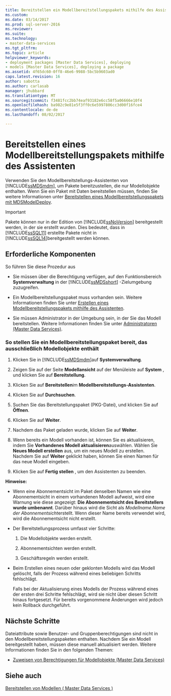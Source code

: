 ```yaml
---
title: Bereitstellen ein Modellbereitstellungspakets mithilfe des Assistenten | Microsoft Docs
ms.custom: 
ms.date: 03/14/2017
ms.prod: sql-server-2016
ms.reviewer: 
ms.suite: 
ms.technology:
- master-data-services
ms.tgt_pltfrm: 
ms.topic: article
helpviewer_keywords:
- deployment packages [Master Data Services], deploying
- models [Master Data Services], deploying a package
ms.assetid: 4f65dc60-0ff8-46e6-9988-5bc5b9603ad0
caps.latest.revision: 16
author: sabotta
ms.author: carlasab
manager: jhubbard
ms.translationtype: MT
ms.sourcegitcommit: f3481fcc2bb74eaf93182e6cc58f5a06666e10f4
ms.openlocfilehash: ba982c9e81e5f3ff0c6e5997806cc3d00f16fce4
ms.contentlocale: de-de
ms.lasthandoff: 08/02/2017

---
```

# <a name="deploy-a-model-deployment-package-by-using-the-wizard"></a>Bereitstellen eines Modellbereitstellungspakets mithilfe des Assistenten
  Verwenden Sie den Modellbereitstellungs-Assistenten von [!INCLUDE[ssMDSmdm](../includes/ssmdsmdm-md.md)], um Pakete bereitzustellen, die nur Modellobjekte enthalten. Wenn Sie ein Paket mit Daten bereitstellen müssen, finden Sie weitere Informationen unter [Bereitstellen eines Modellbereitstellungspakets mit MDSModelDeploy](../master-data-services/deploy-a-model-deployment-package-by-using-mdsmodeldeploy.md).  
  
> [!IMPORTANT]  
>  Pakete können nur in der Edition von [!INCLUDE[ssNoVersion](../includes/ssnoversion-md.md)] bereitgestellt werden, in der sie erstellt wurden. Dies bedeutet, dass in [!INCLUDE[ssSQL11](../includes/sssql11-md.md)] erstellte Pakete nicht in [!INCLUDE[ssSQL14](../includes/sssql14-md.md)]bereitgestellt werden können.  
  
## <a name="prerequisites"></a>Erforderliche Komponenten  
 So führen Sie diese Prozedur aus  
  
-   Sie müssen über die Berechtigung verfügen, auf den Funktionsbereich **Systemverwaltung** in der [!INCLUDE[ssMDSshort](../includes/ssmdsshort-md.md)] -Zielumgebung zuzugreifen.  
  
-   Ein Modellbereitstellungspaket muss vorhanden sein. Weitere Informationen finden Sie unter [Erstellen eines Modellbereitstellungspakets mithilfe des Assistenten](../master-data-services/create-a-model-deployment-package-by-using-the-wizard.md).  
  
-   Sie müssen Administrator in der Umgebung sein, in der Sie das Modell bereitstellen. Weitere Informationen finden Sie unter [Administratoren &#40;Master Data Services&#41;](../master-data-services/administrators-master-data-services.md).  
  
### <a name="to-deploy-a-model-deployment-package-of-model-objects-only"></a>So stellen Sie ein Modellbereitstellungspaket bereit, das ausschließlich Modellobjekte enthält  
  
1.  Klicken Sie in [!INCLUDE[ssMDSmdm](../includes/ssmdsmdm-md.md)]auf **Systemverwaltung**.  
  
2.  Zeigen Sie auf der Seite **Modellansicht** auf der Menüleiste auf **System** , und klicken Sie auf **Bereitstellung**.  
  
3.  Klicken Sie auf **Bereitstellen**im **Modellbereitstellungs-Assistenten**.  
  
4.  Klicken Sie auf **Durchsuchen**.  
  
5.  Suchen Sie das Bereitstellungspaket (PKG-Datei), und klicken Sie auf **Öffnen**.  
  
6.  Klicken Sie auf **Weiter**.  
  
7.  Nachdem das Paket geladen wurde, klicken Sie auf **Weiter**.  
  
8.  Wenn bereits ein Modell vorhanden ist, können Sie es aktualisieren, indem Sie **Vorhandenes Modell aktualisieren**auswählen. Wählen Sie **Neues Modell erstellen** aus, um ein neues Modell zu erstellen. Nachdem Sie auf **Weiter** geklickt haben, können Sie einen Namen für das neue Modell eingeben.  
  
9. Klicken Sie auf **Fertig stellen** , um den Assistenten zu beenden.  
  
 **Hinweise:**  
  
-   Wenn eine Abonnementsicht im Paket denselben Namen wie eine Abonnementsicht in einem vorhandenen Modell aufweist, wird eine Warnung wie diese angezeigt: **Die Abonnementsicht des Bereitstellers wurde umbenannt**. Darüber hinaus wird die Sicht als *Modellname.Name der Abonnementsicht*erstellt. Wenn dieser Name bereits verwendet wird, wird die Abonnementsicht nicht erstellt.  
  
-   Der Bereitstellungsprozess umfasst vier Schritte:  
  
    1.  Die Modellobjekte werden erstellt.  
  
    2.  Abonnementsichten werden erstellt.  
  
    3.  Geschäftsregeln werden erstellt.  
  
-   Beim Erstellen eines neuen oder geklonten Modells wird das Modell gelöscht, falls der Prozess während eines beliebigen Schritts fehlschlägt.  
  
     Falls bei der Aktualisierung eines Modells der Prozess während eines der ersten drei Schritte fehlschlägt, wird sie nicht über diesen Schritt hinaus fortgesetzt. Für bereits vorgenommene Änderungen wird jedoch kein Rollback durchgeführt.  
  
## <a name="next-steps"></a>Nächste Schritte  
 Dateiattribute sowie Benutzer- und Gruppenberechtigungen sind nicht in den Modellbereitstellungspaketen enthalten. Nachdem Sie ein Modell bereitgestellt haben, müssen diese manuell aktualisiert werden. Weitere Informationen finden Sie in den folgenden Themen:  
  
-   [Zuweisen von Berechtigungen für Modellobjekte &#40;Master Data Services&#41;](../master-data-services/assign-model-object-permissions-master-data-services.md)  
  
## <a name="see-also"></a>Siehe auch  
 [Bereitstellen von Modellen &#40; Master Data Services &#41;](../master-data-services/deploying-models-master-data-services.md)  
  
  
